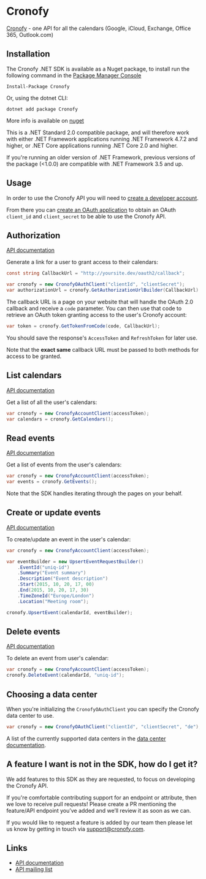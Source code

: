 # Cronofy

[Cronofy](https://www.cronofy.com) - one API for all the calendars (Google, iCloud, Exchange, Office 365, Outlook.com)

## Installation

The Cronofy .NET SDK is available as a Nuget package, to install run the following command in the [Package Manager Console](https://docs.nuget.org/consume/package-manager-console)
```
Install-Package Cronofy
```

Or, using the dotnet CLI:
```
dotnet add package Cronofy
```

More info is available on [nuget](https://www.nuget.org/packages/Cronofy/)

This is a .NET Standard 2.0 compatible package, and will therefore work with either .NET Framework applications running .NET Framework 4.7.2 and higher, or .NET Core applications running .NET Core 2.0 and higher.

If you're running an older version of .NET Framework, previous versions of the package (<1.0.0) are compatible with .NET Framework 3.5 and up.

## Usage

In order to use the Cronofy API you will need to [create a developer account](https://app.cronofy.com/sign_up/new).

From there you can [create an OAuth application](https://app.cronofy.com/oauth/applications/new)
to obtain an OAuth `client_id` and `client_secret` to be able to use the Cronofy API.

## Authorization

[API documentation](https://docs.cronofy.com/developers/api/authorization/request-authorization/)

Generate a link for a user to grant access to their calendars:

```csharp
const string CallbackUrl = "http://yoursite.dev/oauth2/callback";

var cronofy = new CronofyOAuthClient("clientId", "clientSecret");
var authorizationUrl = cronofy.GetAuthorizationUrlBuilder(CallbackUrl).Build();
```

The callback URL is a page on your website that will handle the OAuth 2.0
callback and receive a `code` parameter. You can then use that code to retrieve
an OAuth token granting access to the user's Cronofy account:

```csharp
var token = cronofy.GetTokenFromCode(code, CallbackUrl);
```

You should save the response's `AccessToken` and `RefreshToken` for later use.

Note that the **exact same** callback URL must be passed to both methods for
access to be granted.

## List calendars

[API documentation](https://docs.cronofy.com/developers/api/calendars/list-calendars/)

Get a list of all the user's calendars:

```csharp
var cronofy = new CronofyAccountClient(accessToken);
var calendars = cronofy.GetCalendars();
```

## Read events

[API documentation](https://docs.cronofy.com/developers/api/events/read-events/)

Get a list of events from the user's calendars:

```csharp
var cronofy = new CronofyAccountClient(accessToken);
var events = cronofy.GetEvents();
```

Note that the SDK handles iterating through the pages on your behalf.

## Create or update events

[API documentation](https://docs.cronofy.com/developers/api/events/upsert-event/)

To create/update an event in the user's calendar:

```csharp
var cronofy = new CronofyAccountClient(accessToken);

var eventBuilder = new UpsertEventRequestBuilder()
    .EventId("uniq-id")
    .Summary("Event summary")
    .Description("Event description")
    .Start(2015, 10, 20, 17, 00)
    .End(2015, 10, 20, 17, 30)
    .TimeZoneId("Europe/London")
    .Location("Meeting room");

cronofy.UpsertEvent(calendarId, eventBuilder);
```

## Delete events

[API documentation](https://docs.cronofy.com/developers/api/events/delete-event/)

To delete an event from user's calendar:

```csharp
var cronofy = new CronofyAccountClient(accessToken);
cronofy.DeleteEvent(calendarId, "uniq-id");
```

## Choosing a data center

When you're initializing the `CronofyOAuthClient` you can specify the Cronofy data center to use.

```csharp
var cronofy = new CronofyOAuthClient("clientId", "clientSecret", "de");
```

A list of the currently supported data centers in the [data center documentation](https://docs.cronofy.com/developers/data-centers/).

## A feature I want is not in the SDK, how do I get it?

We add features to this SDK as they are requested, to focus on developing the Cronofy API.

If you're comfortable contributing support for an endpoint or attribute, then we love to receive pull requests!
Please create a PR mentioning the feature/API endpoint you’ve added and we’ll review it as soon as we can.

If you would like to request a feature is added by our team then please let us know by getting in touch via [support@cronofy.com](mailto:support@cronofy.com).

## Links

 * [API documentation](https://docs.cronofy.com/developers/api/)
 * [API mailing list](https://groups.google.com/d/forum/cronofy-api)
